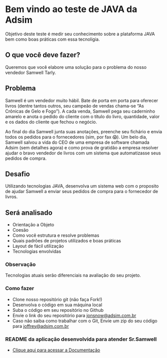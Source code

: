 # Bem vindo ao teste de JAVA da Adsim

Objetivo deste teste é medir seu conhecimento sobre a plataforma JAVA bem como boas práticas com essa tecnoligia.

## O que você deve fazer?

Queremos que você elabore uma solução para o problema do nosso vendedor Samwell Tarly.

## Problema
Samwell é um vendedor muito hábil. Bate de porta em porta para oferecer livros (dentre tantos outros, seu campeão de vendas chama-se “As Crônicas de Gelo e Fogo”). A cada venda, Samwell pega seu caderninho amarelo e anota o pedido do cliente com o título do livro, quantidade, valor e os dados do cliente que fechou o negócio.

Ao final do dia Samwell junta suas anotações, preenche seu fichário e envia todos os pedidos para o fornecedores (sim, por fax 😱). Um belo dia, Samwell salvou a vida do CEO de uma empresa de software chamada Adsim (sem detalhes agora) e como prova de gratidão a empresa resolver ajudar o bravo vendedor de livros com um sistema que automatizasse seus pedidos de compra. 

## Desafio

Utilizando tecnologias JAVA, desenvolva um sistema web com o proposito de ajudar Samwell a enviar seus pedidos de compra para o fornecedor de livros.

## Será analisado

- Orientação a Objeto
- Coesão
- Como você estrutura e resolve problemas
- Quais padrões de projetos utilizados e boas práticas
- Layout de fácil utilização
- Tecnologias envolvidas

### Observação
Tecnologias atuais serão diferenciais na avaliação do seu projeto.


### Como fazer

- Clone nosso repositório git (não faça Fork!)
- Desenvolva o código em sua máquina local
- Suba o código em seu repositório no Github
- Envie o link do seu repositório para jonsnow@adsim.com.br
- Caso não saiba como trabalhar com o Git, Envie um zip do seu código para joffrey@adsim.com.br

### README da aplicação desenvolvida para atender Sr.Samwell
- [Clique aqui para acessar a Documentação](/README_PROJETO.md)